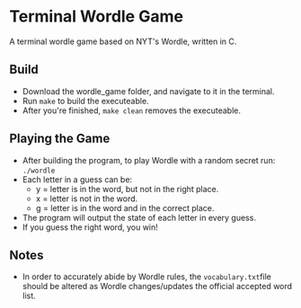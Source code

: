# Terminal Wordle Game

A terminal wordle game based on NYT's Wordle, written in C.

## Build

* Download the wordle_game folder, and navigate to it in the terminal.
* Run `make` to build the executeable.
* After you're finished, `make clean` removes the executeable.

## Playing the Game

* After building the program, to play Wordle with a random secret run: `./wordle`
* Each letter in a guess can be:
  * y = letter is in the word, but not in the right place.
  * x = letter is not in the word.
  * g = letter is in the word and in the correct place.
* The program will output the state of each letter in every guess.
* If you guess the right word, you win!

## Notes

* In order to accurately abide by Wordle rules, the `vocabulary.txt`file should be altered as Wordle changes/updates the official accepted word list.
